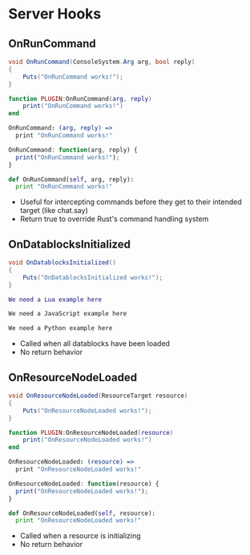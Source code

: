 # Server Hooks

## OnRunCommand

``` csharp
void OnRunCommand(ConsoleSystem.Arg arg, bool reply)
{
    Puts("OnRunCommand works!");
}
```

``` lua
function PLUGIN:OnRunCommand(arg, reply)
    print("OnRunCommand works!")
end
```

``` coffeescript
OnRunCommand: (arg, reply) =>
  print "OnRunCommand works!"
```

``` javascript
OnRunCommand: function(arg, reply) {
  print("OnRunCommand works!");
}
```

``` python
def OnRunCommand(self, arg, reply):
  print "OnRunCommand works!"
```

 * Useful for intercepting commands before they get to their intended target (like chat.say)
 * Return true to override Rust's command handling system

## OnDatablocksInitialized

``` csharp
void OnDatablocksInitialized()
{
    Puts("OnDatablocksInitialized works!");
}
```

``` lua
We need a Lua example here
```

``` javascript
We need a JavaScript example here
```

``` python
We need a Python example here
```
 * Called when all datablocks have been loaded
 * No return behavior

## OnResourceNodeLoaded

``` csharp
void OnResourceNodeLoaded(ResourceTarget resource)
{
    Puts("OnResourceNodeLoaded works!");
}
```

``` lua
function PLUGIN:OnResourceNodeLoaded(resource)
    print("OnResourceNodeLoaded works!")
end
```

``` coffeescript
OnResourceNodeLoaded: (resource) =>
  print "OnResourceNodeLoaded works!"
```

``` javascript
OnResourceNodeLoaded: function(resource) {
  print("OnResourceNodeLoaded works!");
}
```

``` python
def OnResourceNodeLoaded(self, resource):
  print "OnResourceNodeLoaded works!"
```

 * Called when a resource is initializing
 * No return behavior
